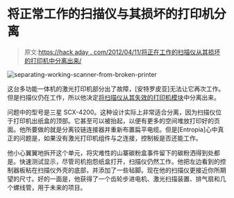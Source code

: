 # 将正常工作的扫描仪与其损坏的打印机分离

> 原文:[https://hack aday . com/2012/04/11/将正在工作的扫描仪从其损坏的打印机中分离出来/](https://hackaday.com/2012/04/11/separating-a-working-scanner-from-its-broken-printer/)

![](../Images/b573b09e5c546ddcec38ea65445ece03.png "separating-working-scanner-from-broken-printer")

这台多功能一体机的激光打印机部分出了故障，[安特罗皮亚]无法让它再次工作。但是扫描仪仍在工作，所以他决定[将扫描仪从其失效的打印机模块](http://entropia.kapsi.fi/blog/2012/04/the-transformation-of-samsung-scx-4200/)中分离出来。

问题中的型号是三星 SCX-4200。这种设计实际上非常适合分离，因为扫描仪位于打印机出纸盒的顶部。它甚至可以被抬起，以便有更多的空间堆放打印好的页面。他所要做的就是分离铰链连接器并重新布置扁平电缆。但是[Entropia]心中真正的问题是，如果没有激光打印机组件与之连接，控制板是否还能工作。

他小心翼翼地拆开这个单元，将灾难性的山寨碳粉盒事件留下的碳粉洒得到处都是。快速测试显示，尽管司机抱怨纸盒打开，扫描仪仍然工作。他把左边看到的控制器板粘在扫描仪外壳的底部，并添加了一些毡脚。现在他的扫描仪更接近你所期望的尺寸。好的一面是，他获得了一个齿轮步进电机、激光扫描装置、排气扇和几个螺线管，用于未来的项目。